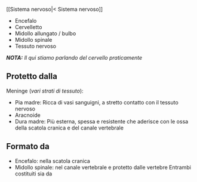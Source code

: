 [[Sistema nervoso|< Sistema nervoso]]

* Encefalo
* Cervelletto
* Midollo allungato / bulbo
* Midollo spinale
* Tessuto nervoso

***NOTA:** Il qui stiamo parlando del cervello praticamente*
## Protetto dalla
Meninge (*vari strati di tessuto*):
* Pia madre: Ricca di vasi sanguigni, a stretto contatto con il tessuto nervoso
* Aracnoide
* Dura madre: Più esterna, spessa e resistente che aderisce con le ossa della scatola cranica e del canale vertebrale

## Formato da
* Encefalo: nella scatola cranica
* Midollo spinale: nel canale vertebrale e protetto dalle vertebre
Entrambi costituiti sia da